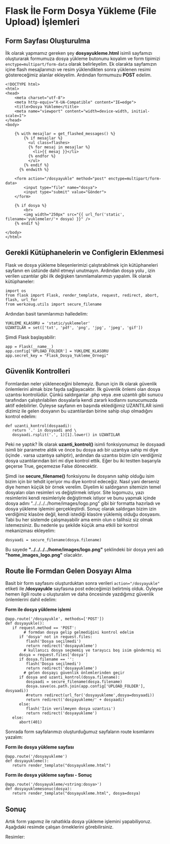 # Flask İle Form Dosya Yükleme (File Upload) İşlemleri

## Form Sayfası Oluşturulma

İlk olarak yapmamız gereken şey **dosyayukleme.html** isimli sayfamızı oluşturarak formumuza dosya yükleme butonunu koyalım ve form tipimizi ```enctype=multipart/form-data``` olarak belirleyelim. Ek olarakta sayfamızın içine flash mesajlarımızı ve resim yüklendikten sonra yüklenen resimi göstereceğimiz alanlar ekleyelim. Ardından formumuzu **POST** edelim.
```
<!DOCTYPE html>
<html>
<head>
    <meta charset="utf-8">
    <meta http-equiv="X-UA-Compatible" content="IE=edge">
    <title>Dosya Yükleme</title>
    <meta name="viewport" content="width=device-width, initial-scale=1">
</head>
<body>

    {% with mesajlar = get_flashed_messages() %}
        {% if mesajlar %}
          <ul class=flashes>
          {% for mesaj in mesajlar %}
            <li>{{ mesaj }}</li>
          {% endfor %}
          </ul>
        {% endif %}
      {% endwith %}

    <form action="/dosyayukle" method="post" enctype=multipart/form-data>    
        <input type="file" name="dosya">
        <input type="submit" value="Gönder">
    </form>

    {% if dosya %}
        <br>
        <img width="250px" src="{{ url_for('static', filename='yuklemeler/'+ dosya) }}" />
    {% endif %}

</body>
</html>
```

## Gerekli Kütüphanelerin ve Configlerin Eklenmesi

Flask ve dosya yükleme bileşenlerimizi çalıştırabilmek için kütüphaneleri sayfanın en üstünde dahil etmeyi unutmayın. Ardından dosya yolu , izin verilen uzantılar gibi ilk değişken tanımlamalarımızı yapalım. İlk olarak kütüphaneler:

```
import os
from flask import Flask, render_template, request, redirect, abort, flash, url_for
from werkzeug.utils import secure_filename
```

Ardından basit tanımlarımızı halledelim:

```
YUKLEME_KLASORU = 'static/yuklemeler'
UZANTILAR = set(['txt', 'pdf', 'png', 'jpg', 'jpeg', 'gif'])
```

Şimdi Flask başlayabilir:

```
app = Flask(__name__)
app.config['UPLOAD_FOLDER'] = YUKLEME_KLASORU
app.secret_key = "Flask_Dosya_Yukleme_Ornegi"
```

## Güvenlik Kontrolleri

Formlardan neler yükleneceğini bilemeyiz. Bunun için ilk olarak güvenlik önlemlerini almak bize fayda sağlayacaktır. İlk güvenlik önlemi olan dosya uzantısı kontrolüdür. Çünkü saldırganlar .php veya .exe uzantılı gibi sunucu tarafından çalıştırılabilen dosyalarla kendi zararlı kodlarını sunucumuzda aktif edebilirler. Öyleyse sayfanın en başında eklediğimiz UZANTILAR isimli dizimiz ile gelen dosyanın bu uzantılardan birine sahip olup olmadığını kontrol edelim:

```
def uzanti_kontrol(dosyaadi):
   return '.' in dosyaadi and \
   dosyaadi.rsplit('.', 1)[1].lower() in UZANTILAR
```

Peki ne yaptık? İlk olarak **uzanti_kontrol()** isimli fonksiyonumuz ile dosyaadi isimli bir parametre aldık ve önce bu dosya adı bir uzantıya sahip mi diye (içinde . varsa uzantıya sahiptir), ardından da uzantısı bizim izin verdiğimiz dosya uzantılarından biri mi diye kontrol ettik. Eğer bu iki testten başarıyla geçerse True, geçemezse False dönecektir.

Şimdi ise **secure_filename()** fonksiyonu ile dosyanın sahip olduğu isim bizim için bir tehdit içeriyor mu diye kontrol edeceğiz. Nasıl yani derseniz diye hemen küçük bir örnek verelim. Diyelim ki saldırganın sitemizin temel dosyaları olan resimleri vs değiştirmek istiyor. Site logomuzu, yazı resimlerini kendi resimleriyle değiştirmek istiyor ve bunu yapmak içinde dosya adını "../../../../home/images/logo.png" gibi bir formatta hazırladı ve dosya yükleme işlemini gerçekleştirdi. Sonuç olarak saldırgan bizim izin verdiğimiz klasöre değil, kendi istediği klasöre yüklemiş olduğu dosyasını. Tabi bu her sistemde çalışmayabilir ama emin olun o talihsiz siz olmak istemezsiniz. Bu nedenle şu şekilde küçük ama etkili bir kontrol mekanizması ekleyelim:
```
dosyaadi = secure_filename(dosya.filename)
```
Bu sayede **"../../../../home/images/logo.png"** şeklindeki bir dosya yeni adı **"home_images_logo.png"** olacaktır.

## Route İle Formdan Gelen Dosyayı Alma

Basit bir form sayfasını oluşturduktan sonra verileri ```action="/dosyayukle"``` etiketi ile **/dosyayukle** sayfasına post edeceğimizi belirtmiş olduk. Öyleyse hemen ilgili route u oluşturalım ve daha öncesinde yazdığımız güvenlik önlemlerini dahil edelim:

**Form ile dosya yükleme işlemi**

```
@app.route('/dosyayukle', methods=['POST'])
def dosyayukle():
   if request.method == 'POST':
        # formdan dosya gelip gelmediğini kontrol edelim
      if 'dosya' not in request.files:
         flash('Dosya seçilmedi')
         return redirect('dosyayukleme')         
        # kullanıcı dosya seçmemiş ve tarayıcı boş isim göndermiş mi
      dosya = request.files['dosya']                    
      if dosya.filename == '':
         flash('Dosya seçilmedi')
         return redirect('dosyayukleme')
        # gelen dosyayı güvenlik önlemlerinden geçir
      if dosya and uzanti_kontrol(dosya.filename):
         dosyaadi = secure_filename(dosya.filename)
         dosya.save(os.path.join(app.config['UPLOAD_FOLDER'], dosyaadi))
         #return redirect(url_for('dosyayukleme',dosya=dosyaadi))
         return redirect('dosyayukleme/' + dosyaadi)
      else:
         flash('İzin verilmeyen dosya uzantısı')
         return redirect('dosyayukleme')
   else:
      abort(401)
```

Sonrada form sayfalarımızı oluşturduğumuz sayfaların route kısımlarını yazalım:

**Form ile dosya yükleme sayfası**
```
@app.route('/dosyayukleme')
def dosyayukleme():
   return render_template("dosyayukleme.html")
```

**Form ile dosya yükleme sayfası - Sonuç**
```
@app.route('/dosyayukleme/<string:dosya>')
def dosyayuklemesonuc(dosya):
   return render_template("dosyayukleme.html", dosya=dosya)
```

## Sonuç

Artık form yapımız ile rahatlıkla dosya yükleme işlemini yapabiliyoruz. Aşağıdaki resimde çalışan örneklerini görebilirsiniz.

Resimler:










